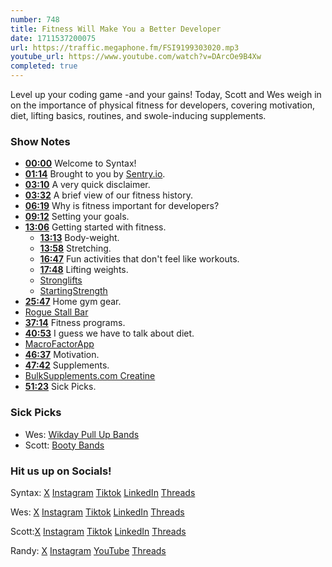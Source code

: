 ```yaml
---
number: 748
title: Fitness Will Make You a Better Developer
date: 1711537200075
url: https://traffic.megaphone.fm/FSI9199303020.mp3
youtube_url: https://www.youtube.com/watch?v=DArcOe9B4Xw
completed: true
---
```


Level up your coding game -and your gains! Today, Scott and Wes weigh in on the importance of physical fitness for developers, covering motivation, diet, lifting basics, routines, and swole-inducing supplements.

### Show Notes

* **[00:00](#t=00:00)** Welcome to Syntax!
* **[01:14](#t=01:14)** Brought to you by [Sentry.io](www.sentry.io/syntax).
* **[03:10](#t=03:10)** A very quick disclaimer.
* **[03:32](#t=03:32)** A brief view of our fitness history.
* **[06:19](#t=06:19)** Why is fitness important for developers?
* **[09:12](#t=09:12)** Setting your goals.
* **[13:06](#t=13:06)** Getting started with fitness.
    * **[13:13](#t=13:13)** Body-weight.
    * **[13:58](#t=13:58)** Stretching.
    * **[16:47](#t=16:47)** Fun activities that don't feel like workouts.
    * **[17:48](#t=17:48)** Lifting weights.
    * [Stronglifts](https://stronglifts.com/)
    * [StartingStrength](https://www.reddit.com/r/StartingStrength/)
* **[25:47](#t=25:47)** Home gym gear.
* [Rogue Stall Bar](https://www.roguefitness.com/rogue-stall-bar-3-0)
* **[37:14](#t=37:14)** Fitness programs.
* **[40:53](#t=40:53)** I guess we have to talk about diet.
* [MacroFactorApp](https://macrofactorapp.com/)
* **[46:37](#t=46:37)** Motivation.
* **[47:42](#t=47:42)** Supplements.
* [BulkSupplements.com Creatine](https://www.amazon.com/dp/B0B9HWN8S9)
* **[51:23](#t=51:23)** Sick Picks.

### Sick Picks

- Wes: [Wikday Pull Up Bands](https://amzn.to/3wSduqM)
- Scott: [Booty Bands](https://amzn.to/4abKzMy)

### Hit us up on Socials!

Syntax: [X](https://twitter.com/syntaxfm) [Instagram](https://www.instagram.com/syntax_fm/) [Tiktok](https://www.tiktok.com/@syntaxfm) [LinkedIn](https://www.linkedin.com/company/96077407/admin/feed/posts/) [Threads](https://www.threads.net/@syntax_fm)

Wes: [X](https://twitter.com/wesbos) [Instagram](https://www.instagram.com/wesbos/) [Tiktok](https://www.tiktok.com/@wesbos) [LinkedIn](https://www.linkedin.com/in/wesbos/) [Threads](https://www.threads.net/@wesbos)

Scott:[X](https://twitter.com/stolinski) [Instagram](https://www.instagram.com/stolinski/) [Tiktok](https://www.tiktok.com/@stolinski) [LinkedIn](https://www.linkedin.com/in/stolinski/) [Threads](https://www.threads.net/@stolinski)

Randy: [X](https://twitter.com/randyrektor) [Instagram](https://www.instagram.com/randyrektor/) [YouTube](https://www.youtube.com/@randyrektor) [Threads](https://www.threads.net/@randyrektor)
